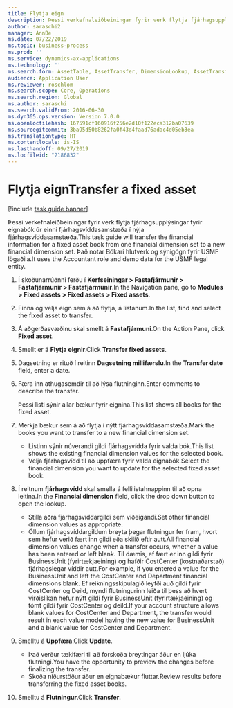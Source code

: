 ```yaml
---
title: Flytja eign
description: Þessi verkefnaleiðbeiningar fyrir verk flytja fjárhagsupplýsingar fyrir eignabók úr einni fjárhagsvíddasamstæða í nýja fjárhagsvíddasamstæða.
author: saraschi2
manager: AnnBe
ms.date: 07/22/2019
ms.topic: business-process
ms.prod: ''
ms.service: dynamics-ax-applications
ms.technology: ''
ms.search.form: AssetTable, AssetTransfer, DimensionLookup, AssetTransferConfirmation
audience: Application User
ms.reviewer: roschlom
ms.search.scope: Core, Operations
ms.search.region: Global
ms.author: saraschi
ms.search.validFrom: 2016-06-30
ms.dyn365.ops.version: Version 7.0.0
ms.openlocfilehash: 167591cf160916f256e2d10f122eca312ba07639
ms.sourcegitcommit: 3ba95d50b8262fa0f43d4faad76adac4d05eb3ea
ms.translationtype: HT
ms.contentlocale: is-IS
ms.lasthandoff: 09/27/2019
ms.locfileid: "2186832"
---
```

# <a name="transfer-a-fixed-asset"></a><span data-ttu-id="214a6-103">Flytja eign</span><span class="sxs-lookup"><span data-stu-id="214a6-103">Transfer a fixed asset</span></span>

[!include [task guide banner](../../includes/task-guide-banner.md)]

<span data-ttu-id="214a6-104">Þessi verkefnaleiðbeiningar fyrir verk flytja fjárhagsupplýsingar fyrir eignabók úr einni fjárhagsvíddasamstæða í nýja fjárhagsvíddasamstæða.</span><span class="sxs-lookup"><span data-stu-id="214a6-104">This task guide will transfer the financial information for a fixed asset book from one financial dimension set to a new financial dimension set.</span></span>  <span data-ttu-id="214a6-105">Það notar Bókari hlutverk og sýnigögn fyrir USMF lögaðila.</span><span class="sxs-lookup"><span data-stu-id="214a6-105">It uses the Accountant role and demo data for the USMF legal entity.</span></span>

1. <span data-ttu-id="214a6-106">Í skoðunarrúðnni ferðu í **Kerfseiningar > Fastafjármunir > Fastafjármunir > Fastafjármunir**.</span><span class="sxs-lookup"><span data-stu-id="214a6-106">In the Navigation pane, go to **Modules > Fixed assets > Fixed assets > Fixed assets**.</span></span>
2. <span data-ttu-id="214a6-107">Finna og velja eign sem á að flytja, á listanum.</span><span class="sxs-lookup"><span data-stu-id="214a6-107">In the list, find and select the fixed asset to transfer.</span></span>
3. <span data-ttu-id="214a6-108">Á aðgerðasvæðinu skal smellt á **Fastafjármuni**.</span><span class="sxs-lookup"><span data-stu-id="214a6-108">On the Action Pane, click **Fixed asset**.</span></span>
4. <span data-ttu-id="214a6-109">Smellt er á **Flytja eignir**.</span><span class="sxs-lookup"><span data-stu-id="214a6-109">Click **Transfer fixed assets**.</span></span>
5. <span data-ttu-id="214a6-110">Dagsetning er rituð í reitinn **Dagsetning millifærslu**.</span><span class="sxs-lookup"><span data-stu-id="214a6-110">In the **Transfer date** field, enter a date.</span></span>
6. <span data-ttu-id="214a6-111">Færa inn athugasemdir til að lýsa flutninginn.</span><span class="sxs-lookup"><span data-stu-id="214a6-111">Enter comments to describe the transfer.</span></span>
    
    <span data-ttu-id="214a6-112">Þessi listi sýnir allar bækur fyrir eignina.</span><span class="sxs-lookup"><span data-stu-id="214a6-112">This list shows all books for the fixed asset.</span></span>  
7. <span data-ttu-id="214a6-113">Merkja bækur sem á að flytja í nýtt fjárhagsvíddasamstæða.</span><span class="sxs-lookup"><span data-stu-id="214a6-113">Mark the books you want to transfer to a new financial dimension set.</span></span>
    * <span data-ttu-id="214a6-114">Listinn sýnir núverandi gildi fjárhagsvídda fyrir valda bók.</span><span class="sxs-lookup"><span data-stu-id="214a6-114">This list shows the existing financial dimension values for the selected book.</span></span>  
    * <span data-ttu-id="214a6-115">Velja fjárhagsvídd til að uppfæra fyrir valda eignabók.</span><span class="sxs-lookup"><span data-stu-id="214a6-115">Select the financial dimension you want to update for the selected fixed asset book.</span></span>  
8. <span data-ttu-id="214a6-116">Í reitnum **fjárhagsvídd** skal smella á fellilistahnappinn til að opna leitina.</span><span class="sxs-lookup"><span data-stu-id="214a6-116">In the **Financial dimension** field, click the drop down button to open the lookup.</span></span>
    * <span data-ttu-id="214a6-117">Stilla aðra fjárhagsvíddargildi sem viðeigandi.</span><span class="sxs-lookup"><span data-stu-id="214a6-117">Set other financial dimension values as appropriate.</span></span>  
    * <span data-ttu-id="214a6-118">Öllum fjárhagsvíddargildum breyta þegar flutningur fer fram, hvort sem hefur verið fært inn gildi eða skilið eftir autt.</span><span class="sxs-lookup"><span data-stu-id="214a6-118">All financial dimension values change when a transfer occurs, whether a value has been entered or left blank.</span></span> <span data-ttu-id="214a6-119">Til dæmis, ef fært er inn gildi fyrir BusinessUnit (fyrirtækjaeining) og hafðir CostCenter (kostnaðarstað) fjárhagslegar víddir autt.</span><span class="sxs-lookup"><span data-stu-id="214a6-119">For example, if you entered a value for the BusinessUnit and left the CostCenter and Department financial dimensions blank.</span></span> <span data-ttu-id="214a6-120">Ef reikningsskipulagið leyfði auð gildi fyrir CostCenter og Deild, myndi flutningurinn leiða til þess að hvert virðislíkan hefur nýtt gildi fyrir BusinessUnit (fyrirtækjaeining) og tómt gildi fyrir CostCenter og deild.</span><span class="sxs-lookup"><span data-stu-id="214a6-120">If your account structure allows blank values for CostCenter and Department, the transfer would result in each value model having the new value for BusinessUnit and a blank value for CostCenter and Department.</span></span>  
9. <span data-ttu-id="214a6-121">Smelltu á **Uppfæra**.</span><span class="sxs-lookup"><span data-stu-id="214a6-121">Click **Update**.</span></span>
    * <span data-ttu-id="214a6-122">Það verður tækifæri til að forskoða breytingar áður en ljúka flutningi.</span><span class="sxs-lookup"><span data-stu-id="214a6-122">You have the opportunity to preview the changes before finalizing the transfer.</span></span>  
    * <span data-ttu-id="214a6-123">Skoða niðurstöður áður en eignabækur fluttar.</span><span class="sxs-lookup"><span data-stu-id="214a6-123">Review results before transferring the fixed asset books.</span></span>  
10. <span data-ttu-id="214a6-124">Smelltu á **Flutningur**.</span><span class="sxs-lookup"><span data-stu-id="214a6-124">Click **Transfer**.</span></span>

